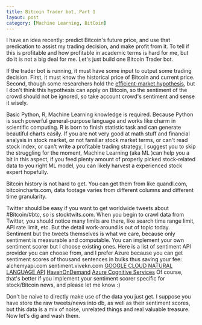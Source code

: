 ```yaml
---
title: Bitcoin Trader bot, Part 1
layout: post
category: [Machine Learning, BitCoin]
---
```


I have an idea recently: predict Bitcoin's future price, and use that predication to assist my trading decision, and make profit from it. To tell if this is profitable and how profitable in academic terms is hard for me, but do it is not a big deal for me. Let's just build one Bitcoin Trader bot.

<!--more-->

If the trader bot is running, it must have some input to output some trading decision. First, it must know the historical price of Bitcoin and current price. Second, though some researchers hold the [efficient-market hypothesis](https://en.wikipedia.org/wiki/Efficient-market_hypothesis), but I don't think this hypothesis can apply on Bitcoin, so the sentiment of the crowd should not be ignored, so take account crowd's sentiment and sense it wisely.

Basic Python, R, Machine Learning knowledge is required. Because Python is such powerful general-purpose language and works like charm in scientific computing. R is born to finish statistic task and can generate beautiful charts easily. If you are not very good at math stuff and financial analysis in stock market, or not familiar stock market terms, or can't read stock index, or can't write a profitable trading strategy, I suggest you to skip the struggling for the moment, Machine Learning (aka ML )can help you a bit in this aspect, if you feed plenty amount of properly picked stock-related data to you right ML model, you can likely harvest a experienced stock expert hopefully.

Bitcoin history is not hard to get. You can get them from like quandl.com, bitcoincharts.com, data footage varies from different columns and different time granularity.

Twitter should be easy if you want to get worldwide tweets about #Bitcoin/#btc, so is stocktwits.com. When you begin to crawl data from Twitter, you should notice many limits are there, like search time range limit, API rate limit, etc. But the detail work-around is out of topic today. Sentiment but the tweets themselves is what we care, because only sentiment is measurable and computable. You can implement your own sentiment scorer but I choose existing ones. Here is a list of sentiment API provider you can choose from, and I prefer Azure because you can get sentiment scores of thousand sentences in bulks thus saving your fee: 
alchemyapi.com
sentiment.vivekn.com
[GOOGLE CLOUD NATURAL LANGUAGE API](https://cloud.google.com/natural-language/)
[HavenOnDemand](https://dev.havenondemand.com/apis)
[Azure Cognitive Services](https://azure.microsoft.com/en-us/pricing/details/cognitive-services/text-analytics/)
Of course, that's better if you implement your sentiment scorer specific for stock/Bitcoin news, and please let me know :)

Don't be naive to directly make use of the data you just get. I suppose you have store the raw tweets/news into db, as well as their sentiment scores, but this data is a mix of noise, unrelated things and real valuable treasure. Now let's dig and wash them.